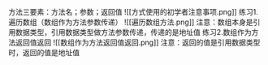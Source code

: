 方法三要素：方法名；参数；返回值
![[方式使用的初学者注意事项.png]]
练习1.遍历数组（数组作为方法参数传递）
	![[遍历数组方法.png]]
	注意：数组本身是引用数据类型，引用数据类型做方法参数传递，传递的是地址值
练习2.数组作为方法返回值返回
	![[数组作为方法返回值返回.png]]
	注意：返回的值是引用数据类型时，返回的值是地址值
	
